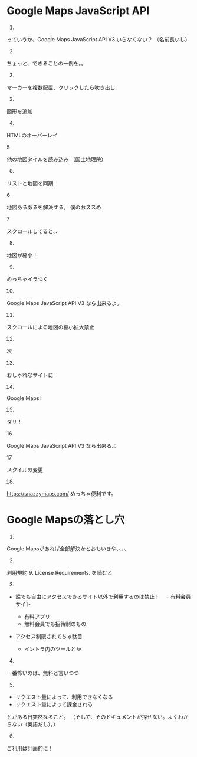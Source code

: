 # Google Maps JavaScript API

1.
っていうか、Google Maps JavaScript API V3 いらなくない？
（名前長いし）

2.

ちょっと、できることの一例を。。


3.
マーカーを複数配置、クリックしたら吹き出し


3.

図形を追加


4.

HTMLのオーバーレイ

5

他の地図タイルを読み込み
（国土地理院）


6.
リストと地図を同期

6

地図あるあるを解決する。
僕のおススめ


7

スクロールしてると、、

8.


地図が縮小！


9.


めっちゃイラつく


10.


Google Maps JavaScript API V3 なら出来るよ。


11.

スクロールによる地図の縮小拡大禁止


12.

次


13.


おしゃれなサイトに



14.


Google Maps!


15.


ダサ！



16

Google Maps JavaScript API V3 なら出来るよ


17

スタイルの変更


18.

https://snazzymaps.com/
めっちゃ便利です。



# Google Mapsの落とし穴


1.

Google Mapsがあれば全部解決かとおもいきや、、、、


2.

利用規約 9. License Requirements.
を読むと


3.

- 誰でも自由にアクセスできるサイト以外で利用するのは禁止！
　- 有料会員サイト
  - 有料アプリ
  - 無料会員でも招待制のもの

- アクセス制限されてちゃ駄目
  - イントラ内のツールとか

4.


一番怖いのは、無料と言いつつ

5.

- リクエスト量によって、利用できなくなる
- リクエスト量によって課金される

とかある日突然なること。
（そして、そのドキュメントが探せない。よくわからない（英語だし）。）

6.

ご利用は計画的に！

